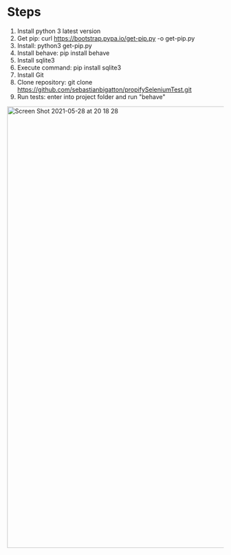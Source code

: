 # Steps

1) Install python 3 latest version
2) Get pip: curl https://bootstrap.pypa.io/get-pip.py -o get-pip.py
3) Install: python3 get-pip.py
4) Install behave: pip install behave
5) Install sqlite3
6) Execute command: pip install sqlite3
7) Install Git
8) Clone repository: git clone https://github.com/sebastianbigatton/propifySeleniumTest.git
9) Run tests: enter into project folder and run "behave"

<img width="1027" alt="Screen Shot 2021-05-28 at 20 18 28" src="https://user-images.githubusercontent.com/10636712/120049956-0e6dcd80-bff2-11eb-8083-9bbebae22712.png">

